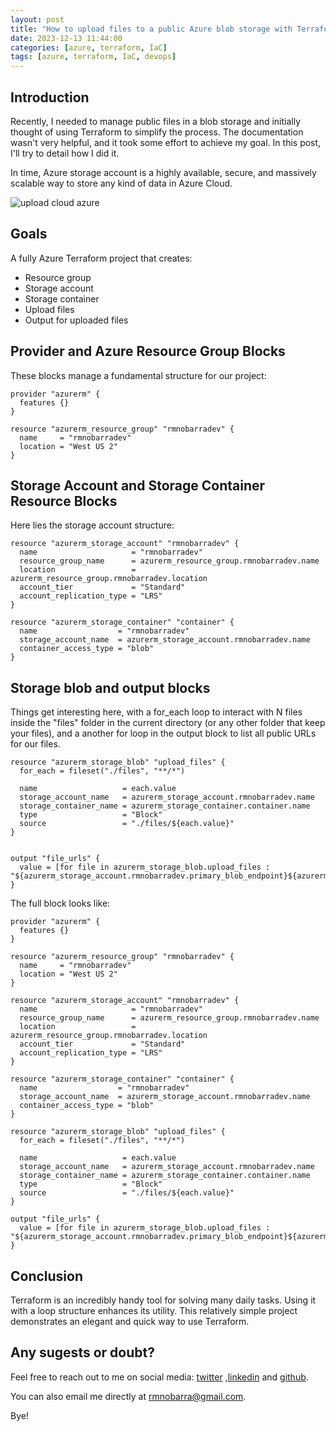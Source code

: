 ```yaml
---
layout: post
title: "How to upload files to a public Azure blob storage with Terraform + Terraform public url's outputs"
date: 2023-12-13 11:44:00
categories: [azure, terraform, IaC]
tags: [azure, terraform, IaC, devops]
---
```


## Introduction

Recently, I needed to manage public files in a blob storage and initially thought of using Terraform to simplify the process. The documentation wasn't very helpful, and it took some effort to achieve my goal. In this post, I'll try to detail how I did it.

In time, Azure storage account is a highly available, secure, and massively scalable way to store any kind of data in Azure Cloud.

![upload cloud azure](https://rmnobarradev.blob.core.windows.net/rmnobarradev/upload-cloud-resized.png)

## Goals

A fully Azure Terraform project that creates:

* Resource group
* Storage account
* Storage container
* Upload files
* Output for uploaded files

## Provider and Azure Resource Group Blocks

These blocks manage a fundamental structure for our project:

```hcl
provider "azurerm" {
  features {}
}

resource "azurerm_resource_group" "rmnobarradev" {
  name     = "rmnobarradev"
  location = "West US 2"
}
```

## Storage Account and Storage Container Resource Blocks

Here lies the storage account structure:

```hcl
resource "azurerm_storage_account" "rmnobarradev" {
  name                     = "rmnobarradev"
  resource_group_name      = azurerm_resource_group.rmnobarradev.name
  location                 = azurerm_resource_group.rmnobarradev.location
  account_tier             = "Standard"
  account_replication_type = "LRS"
}

resource "azurerm_storage_container" "container" {
  name                  = "rmnobarradev"
  storage_account_name  = azurerm_storage_account.rmnobarradev.name
  container_access_type = "blob"
}
```

## Storage blob and output blocks

Things get interesting here, with a for_each loop to interact with N files inside the "files" folder in the current directory (or any other folder that keep your files), and a another for loop in the output block to list all public URLs for our files.

```hcl
resource "azurerm_storage_blob" "upload_files" {
  for_each = fileset("./files", "**/*")

  name                   = each.value
  storage_account_name   = azurerm_storage_account.rmnobarradev.name
  storage_container_name = azurerm_storage_container.container.name
  type                   = "Block"
  source                 = "./files/${each.value}"
}


output "file_urls" {
  value = [for file in azurerm_storage_blob.upload_files : "${azurerm_storage_account.rmnobarradev.primary_blob_endpoint}${azurerm_storage_container.container.name}/${file.name}"]
}
```

The full block looks like:

```hcl
provider "azurerm" {
  features {}
}

resource "azurerm_resource_group" "rmnobarradev" {
  name     = "rmnobarradev"
  location = "West US 2"
}

resource "azurerm_storage_account" "rmnobarradev" {
  name                     = "rmnobarradev"
  resource_group_name      = azurerm_resource_group.rmnobarradev.name
  location                 = azurerm_resource_group.rmnobarradev.location
  account_tier             = "Standard"
  account_replication_type = "LRS"
}

resource "azurerm_storage_container" "container" {
  name                  = "rmnobarradev"
  storage_account_name  = azurerm_storage_account.rmnobarradev.name
  container_access_type = "blob"
}

resource "azurerm_storage_blob" "upload_files" {
  for_each = fileset("./files", "**/*")

  name                   = each.value
  storage_account_name   = azurerm_storage_account.rmnobarradev.name
  storage_container_name = azurerm_storage_container.container.name
  type                   = "Block"
  source                 = "./files/${each.value}"
}

output "file_urls" {
  value = [for file in azurerm_storage_blob.upload_files : "${azurerm_storage_account.rmnobarradev.primary_blob_endpoint}${azurerm_storage_container.container.name}/${file.name}"]
}

```

## Conclusion

Terraform is an incredibly handy tool for solving many daily tasks. Using it with a loop structure enhances its utility. This relatively simple project demonstrates an elegant and quick way to use Terraform.

## Any sugests or doubt? 

Feel free to reach out to me on social media: [twitter](https://twitter.com/rmnobarra)
,[linkedin](https://www.linkedin.com/in/rmnobarra/) and [github](https://github.com/rmnobarra).

You can also email me directly at rmnobarra@gmail.com. 

Bye!